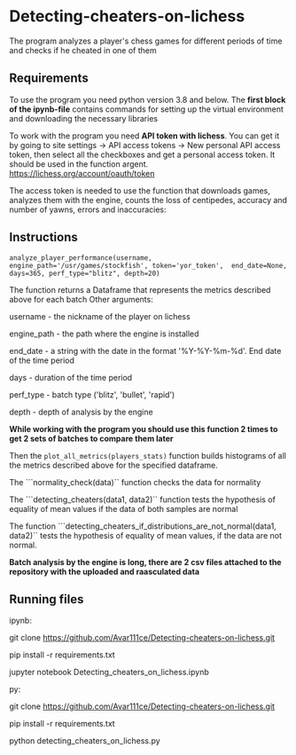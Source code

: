 # Detecting-cheaters-on-lichess
The program analyzes a player's chess games for different periods of time and checks if he cheated in one of them

## Requirements

To use the program you need python version 3.8 and below. The **first block of the ipynb-file** contains commands for setting up the virtual environment and downloading the necessary libraries

To work with the program you need **API token with lichess**. You can get it by going to site settings -> API access tokens -> New personal API access token, then select all the checkboxes and get a personal access token. It should be used in the function argent. https://lichess.org/account/oauth/token 

The access token is needed to use the function that downloads games, analyzes them with the engine, counts the loss of centipedes, accuracy and number of yawns, errors and inaccuracies:


## Instructions

```analyze_player_performance(username, engine_path='/usr/games/stockfish', token='yor_token',  end_date=None, days=365, perf_type="blitz", depth=20)```

The function returns a Dataframe that represents the metrics described above for each batch
Other arguments:

username - the nickname of the player on lichess

engine_path - the path where the engine is installed

end_date - a string with the date in the format '%Y-%Y-%m-%d'. End date of the time period

days - duration of the time period

perf_type - batch type ('blitz', 'bullet', 'rapid')

depth - depth of analysis by the engine

**While working with the program you should use this function 2 times to get 2 sets of batches to compare them later**

Then the ``plot_all_metrics(players_stats)`` function builds histograms of all the metrics described above for the specified dataframe.

The ```normality_check(data)`` function checks the data for normality

The ```detecting_cheaters(data1, data2)`` function tests the hypothesis of equality of mean values if the data of both samples are normal

The function ```detecting_cheaters_if_distributions_are_not_normal(data1, data2)`` tests the hypothesis of equality of mean values, if the data are not normal.


**Batch analysis by the engine is long, there are 2 csv files attached to the repository with the uploaded and raasculated data**

## Running files

ipynb:

git clone https://github.com/Avar111ce/Detecting-cheaters-on-lichess.git

pip install -r requirements.txt

jupyter notebook Detecting_cheaters_on_lichess.ipynb


py:

git clone https://github.com/Avar111ce/Detecting-cheaters-on-lichess.git

pip install -r requirements.txt

python detecting_cheaters_on_lichess.py

